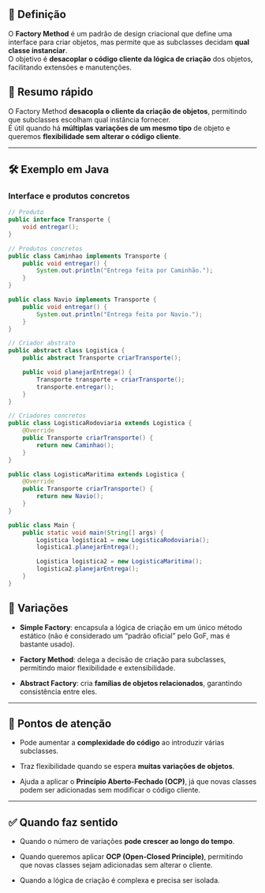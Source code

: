 ## 📖 Definição
O **Factory Method** é um padrão de design criacional que define uma interface para criar objetos, mas permite que as subclasses decidam **qual classe instanciar**.  
O objetivo é **desacoplar o código cliente da lógica de criação** dos objetos, facilitando extensões e manutenções.

## 📝 Resumo rápido

O Factory Method **desacopla o cliente da criação de objetos**, permitindo que subclasses escolham qual instância fornecer.  
É útil quando há **múltiplas variações de um mesmo tipo** de objeto e queremos **flexibilidade sem alterar o código cliente**.

---
## 🛠️ Exemplo em Java

### Interface e produtos concretos
```java
// Produto
public interface Transporte {
    void entregar();
}

// Produtos concretos
public class Caminhao implements Transporte {
    public void entregar() {
        System.out.println("Entrega feita por Caminhão.");
    }
}

public class Navio implements Transporte {
    public void entregar() {
        System.out.println("Entrega feita por Navio.");
    }
}

// Criador abstrato
public abstract class Logistica {
    public abstract Transporte criarTransporte();

    public void planejarEntrega() {
        Transporte transporte = criarTransporte();
        transporte.entregar();
    }
}

// Criadores concretos
public class LogisticaRodoviaria extends Logistica {
    @Override
    public Transporte criarTransporte() {
        return new Caminhao();
    }
}

public class LogisticaMaritima extends Logistica {
    @Override
    public Transporte criarTransporte() {
        return new Navio();
    }
}

public class Main {
    public static void main(String[] args) {
        Logistica logistica1 = new LogisticaRodoviaria();
        logistica1.planejarEntrega();

        Logistica logistica2 = new LogisticaMaritima();
        logistica2.planejarEntrega();
    }
}
```

## 🔄 Variações

- **Simple Factory**: encapsula a lógica de criação em um único método estático (não é considerado um “padrão oficial” pelo GoF, mas é bastante usado).
    
- **Factory Method**: delega a decisão de criação para subclasses, permitindo maior flexibilidade e extensibilidade.
    
- **Abstract Factory**: cria **famílias de objetos relacionados**, garantindo consistência entre eles.    

---
## 📌 Pontos de atenção

- Pode aumentar a **complexidade do código** ao introduzir várias subclasses.
    
- Traz flexibilidade quando se espera **muitas variações de objetos**.
    
- Ajuda a aplicar o **Princípio Aberto-Fechado (OCP)**, já que novas classes podem ser adicionadas sem modificar o código cliente.   

---
## ✅ Quando faz sentido

- Quando o número de variações **pode crescer ao longo do tempo**.
    
- Quando queremos aplicar **OCP (Open-Closed Principle)**, permitindo que novas classes sejam adicionadas sem alterar o cliente.
    
- Quando a lógica de criação é complexa e precisa ser isolada.